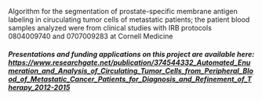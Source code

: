 Algorithm for the segmentation of prostate-specific membrane antigen labeling in ciruculating tumor cells of metastatic patients; the patient blood samples analyzed were from clinical studies with IRB protocols 0804009740 and 0707009283 at Cornell Medicine

##### Presentations and funding applications on this project are available here: https://www.researchgate.net/publication/374544332_Automated_Enumeration_and_Analysis_of_Circulating_Tumor_Cells_from_Peripheral_Blood_of_Metastatic_Cancer_Patients_for_Diagnosis_and_Refinement_of_Therapy_2012-2015
